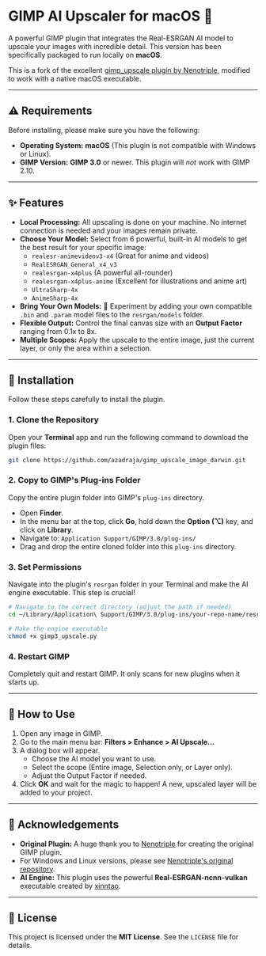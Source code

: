# GIMP AI Upscaler for macOS 

A powerful GIMP plugin that integrates the Real-ESRGAN AI model to upscale your images with incredible detail. This version has been specifically packaged to run locally on **macOS**.

This is a fork of the excellent [gimp_upscale plugin by Nenotriple](https://github.com/Nenotriple/gimp_upscale), modified to work with a native macOS executable.

---

## ⚠️ Requirements

Before installing, please make sure you have the following:

* **Operating System:** **macOS** (This plugin is not compatible with Windows or Linux).
* **GIMP Version:** **GIMP 3.0** or newer. This plugin will *not* work with GIMP 2.10.

---

## ✨ Features

* **Local Processing:** All upscaling is done on your machine. No internet connection is needed and your images remain private.
* **Choose Your Model:** Select from 6 powerful, built-in AI models to get the best result for your specific image:
    * `realesr-animevideov3-x4` (Great for anime and videos)
    * `RealESRGAN_General_x4_v3`
    * `realesrgan-x4plus` (A powerful all-rounder)
    * `realesrgan-x4plus-anime` (Excellent for illustrations and anime art)
    * `UltraSharp-4x`
    * `AnimeSharp-4x`
* **Bring Your Own Models:** 🧪 Experiment by adding your own compatible `.bin` and `.param` model files to the `resrgan/models` folder.
* **Flexible Output:** Control the final canvas size with an **Output Factor** ranging from 0.1x to 8x.
* **Multiple Scopes:** Apply the upscale to the entire image, just the current layer, or only the area within a selection.

---

## 🚀 Installation

Follow these steps carefully to install the plugin.

### 1. Clone the Repository

Open your **Terminal** app and run the following command to download the plugin files:

```bash
git clone https://github.com/azadraja/gimp_upscale_image_darwin.git
```
### 2. Copy to GIMP's Plug-ins Folder

Copy the entire plugin folder into GIMP's `plug-ins` directory.

* Open **Finder**.
* In the menu bar at the top, click **Go**, hold down the **Option (⌥)** key, and click on **Library**.
* Navigate to: `Application Support/GIMP/3.0/plug-ins/`
* Drag and drop the entire cloned folder into this `plug-ins` directory.

### 3. Set Permissions

Navigate into the plugin's `resrgan` folder in your Terminal and make the AI engine executable. This step is crucial!

```bash
# Navigate to the correct directory (adjust the path if needed)
cd ~/Library/Application\ Support/GIMP/3.0/plug-ins/your-repo-name/resrgan/

# Make the engine executable
chmod +x gimp3_upscale.py
```

### 4. Restart GIMP

Completely quit and restart GIMP. It only scans for new plugins when it starts up.

---

## 🎨 How to Use

1.  Open any image in GIMP.
2.  Go to the main menu bar: **Filters > Enhance > AI Upscale...**
3.  A dialog box will appear.
    * Choose the AI model you want to use.
    * Select the scope (Entire image, Selection only, or Layer only).
    * Adjust the Output Factor if needed.
4.  Click **OK** and wait for the magic to happen! A new, upscaled layer will be added to your project.

---

## 🙏 Acknowledgements

* **Original Plugin:** A huge thank you to [Nenotriple](https://github.com/Nenotriple/gimp_upscale) for creating the original GIMP plugin.
* For Windows and Linux versions, please see [Nenotriple's original repository](https://github.com/Nenotriple/gimp_upscale).
* **AI Engine:** This plugin uses the powerful **Real-ESRGAN-ncnn-vulkan** executable created by [xinntao](https://github.com/Nenotriple](https://github.com/xinntao/Real-ESRGAN-ncnn-vulkan)).

---

## 📜 License

This project is licensed under the **MIT License**. See the `LICENSE` file for details.

